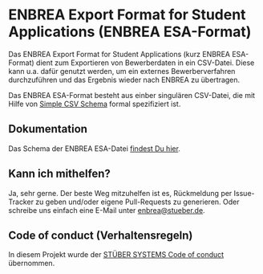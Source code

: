 # ENBREA Export Format for Student Applications (ENBREA ESA-Format)

Das ENBREA Export Format for Student Applications (kurz ENBREA ESA-Format) dient zum Exportieren von Bewerberdaten in ein CSV-Datei. Diese kann u.a. dafür genutzt werden, um ein externes Bewerberverfahren durchzuführen und das Ergebnis wieder nach ENBREA zu übertragen.

Das ENBREA ESA-Format besteht aus einber singulären CSV-Datei, die mit Hilfe von [Simple CSV Schema](https://github.com/simple-csv-schema/simple-csv-schema.spec) formal spezifiziert ist. 

## Dokumentation

Das Schema der ENBREA ESA-Datei [findest Du hier](src).

## Kann ich mithelfen?

Ja, sehr gerne. Der beste Weg mitzuhelfen ist es, Rückmeldung per Issue-Tracker zu geben und/oder eigene Pull-Requests zu generieren. Oder schreibe uns einfach eine E-Mail unter enbrea@stueber.de.

## Code of conduct (Verhaltensregeln)

In diesem Projekt wurde der [STÜBER SYSTEMS Code of conduct](https://www.stueber.de/code-of-conduct.php) übernommen.
